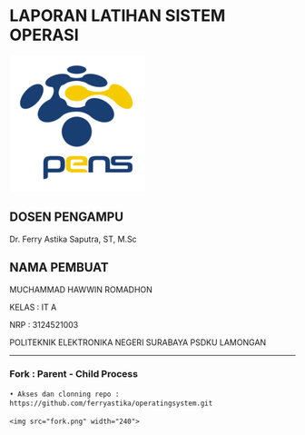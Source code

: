 # LAPORAN LATIHAN SISTEM OPERASI

<img src="pngegg.png" width="240">


## DOSEN PENGAMPU
Dr. Ferry Astika Saputra, ST, M.Sc

## NAMA PEMBUAT
MUCHAMMAD HAWWIN ROMADHON

KELAS : IT A

NRP : 3124521003

POLITEKNIK ELEKTRONIKA NEGERI SURABAYA PSDKU LAMONGAN

---

### Fork : Parent - Child Process

    • Akses dan clonning repo : https://github.com/ferryastika/operatingsystem.git

    <img src="fork.png" width="240">
    
